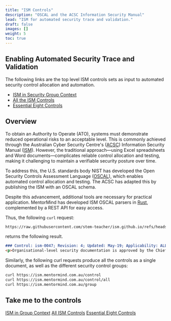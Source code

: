 ```yaml
---
title: "ISM Controls"
description: "OSCAL and the ACSC Information Security Manual"
lead: "ISM for automated security trace and validation."
draft: false
images: []
weight: 5
toc: true
---
```


## Enabling Automated Security Trace and Validation

The following links are the top level ISM controls sets as input to automated security control allocation and automation.

- [ISM in Security Group Context](https://ism.mentormind.com.au/context)
- [All the ISM Controls](https://ism.mentormind.com.au/control/index)
- [Essential Eight Controls](https://ism.mentormind.com.au/essential-eight)

## Overview
To obtain an Authority to Operate (ATO), systems must demonstrate reduced operational risks to an acceptable level. This is commonly achieved through the Australian Cyber Security Centre's ([ACSC](https://cyber.gov.au/)) Information Security Manual ([ISM](https://www.cyber.gov.au/resources-business-and-government/essential-cyber-security/ism)). However, the traditional approach—using Excel spreadsheets and Word documents—complicates reliable control allocation and testing, making it challenging to maintain a verifiable security posture over time.

To address this, the U.S. standards body NIST has developed the Open Security Controls Assessment Language ([OSCAL](https://pages.nist.gov/OSCAL/)), which enables automated control allocation and testing. The ACSC has adapted this by publishing the ISM with an OSCAL schema.

Despite this advancement, additional tools are necessary for practical application. MentorMind has developed ISM OSCAL parsers in [Rust](https://www.rust-lang.org), complemented by a REST API for easy access.

Thus, the following `curl` request:

```bash
https://raw.githubusercontent.com/stem-teacher/ism.github.io/refs/heads/main/content/control/ism-0047.md
```

returns the following result.

```markdown
### Control: ism-0047; Revision: 4; Updated: May-19; Applicability: ALL; Essential Eight: N/A
<p>Organisational-level security documentation is approved by the Chief Information Security Officer while system-specific security documentation is approved by the system’s authorising officer.</p>
```

Similarly, the following curl requests produce all the controls as a single document, as well as the different security control groups:
```bash
curl https://ism.mentormind.com.au/control
curl https://ism.mentormind.com.au/control/all
curl https://ism.mentormind.com.au/group
```

## Take me to the controls

[ISM in Group Context](https://ism.mentormind.com.au/context) [All ISM Controls](https://ism.mentormind.com.au/control/index) [Essential Eight Controls](/essential-eight)
